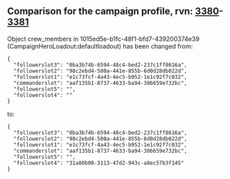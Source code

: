 ## Comparison for the campaign profile, rvn: [3380](https://github.com/PRO100KatYT/FortniteProfileRevisions/tree/main/profiles/campaign/3380%20campaign.json)-[3381](https://github.com/PRO100KatYT/FortniteProfileRevisions/tree/main/profiles/campaign/3381%20campaign.json)

Object crew_members in 1015ed5e-b1fc-48f1-bfd7-439200374e39 (CampaignHeroLoadout:defaultloadout) has been changed from:

```
{
  "followerslot3": "0ba3b74b-6594-48c4-bed2-237c1ff8616a",
  "followerslot2": "98c2ebd4-500a-441e-855b-6d0d28db022d",
  "followerslot1": "e1c73fcf-4a43-4ec5-b952-1e1c92f7c032",
  "commanderslot": "aaf135b1-8737-4633-ba94-386659e732bc",
  "followerslot5": "",
  "followerslot4": ""
}
```

to:

```
{
  "followerslot3": "0ba3b74b-6594-48c4-bed2-237c1ff8616a",
  "followerslot2": "98c2ebd4-500a-441e-855b-6d0d28db022d",
  "followerslot1": "e1c73fcf-4a43-4ec5-b952-1e1c92f7c032",
  "commanderslot": "aaf135b1-8737-4633-ba94-386659e732bc",
  "followerslot5": "",
  "followerslot4": "31a80b08-3113-47d2-943c-a8ec57b3f145"
}
```

<br><br>
